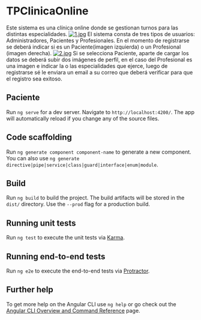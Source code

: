 # TPClinicaOnline

Este sistema es una clínica online donde se gestionan turnos para las distintas especialidades.
[![1.jpg](https://i.postimg.cc/gc71QYTz/1.jpg)](https://postimg.cc/Btxh1G3k)
El sistema consta de tres tipos de usuarios: Administradores, Pacientes y Profesionales.
En el momento de registrarse se deberá indicar si es un Paciente(imagen izquierda) o un Profesional (imagen derecha).
[![2.jpg](https://i.postimg.cc/nLw6xphG/2.jpg)](https://postimg.cc/Tygkq8mK)
Si se selecciona Paciente, aparte de cargar los datos se deberá subir dos imágenes de perfil, en el caso del Profesional es una imagen e indicar la o las especialidades que ejerce, luego de registrarse sé le enviara un email a su correo que deberá verificar para que el registro sea exitoso.

## Paciente

Run `ng serve` for a dev server. Navigate to `http://localhost:4200/`. The app will automatically reload if you change any of the source files.

## Code scaffolding

Run `ng generate component component-name` to generate a new component. You can also use `ng generate directive|pipe|service|class|guard|interface|enum|module`.

## Build

Run `ng build` to build the project. The build artifacts will be stored in the `dist/` directory. Use the `--prod` flag for a production build.

## Running unit tests

Run `ng test` to execute the unit tests via [Karma](https://karma-runner.github.io).

## Running end-to-end tests

Run `ng e2e` to execute the end-to-end tests via [Protractor](http://www.protractortest.org/).

## Further help

To get more help on the Angular CLI use `ng help` or go check out the [Angular CLI Overview and Command Reference](https://angular.io/cli) page.
